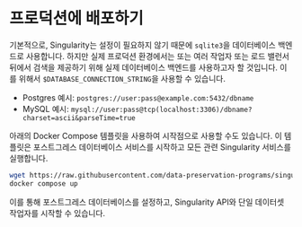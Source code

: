 # 프로덕션에 배포하기

기본적으로, Singularity는 설정이 필요하지 않기 때문에 `sqlite3`을 데이터베이스 백엔드로 사용합니다. 하지만 실제 프로덕션 환경에서는 또는 여러 작업자 또는 로드 밸런서 뒤에서 검색을 제공하기 위해 실제 데이터베이스 백엔드를 사용하고자 할 것입니다. 이를 위해서 `$DATABASE_CONNECTION_STRING`을 사용할 수 있습니다.

* Postgres 예시: `postgres://user:pass@example.com:5432/dbname`
* MySQL 예시: `mysql://user:pass@tcp(localhost:3306)/dbname?charset=ascii&parseTime=true`

아래의 Docker Compose 템플릿을 사용하여 시작점으로 사용할 수도 있습니다. 이 템플릿은 포스트그레스 데이터베이스 서비스를 시작하고 모든 관련 Singularity 서비스를 실행합니다.

```bash
wget https://raw.githubusercontent.com/data-preservation-programs/singularity/main/docker-compose.yml
docker compose up
```

이를 통해 포스트그레스 데이터베이스를 설정하고, Singularity API와 단일 데이터셋 작업자를 시작할 수 있습니다.